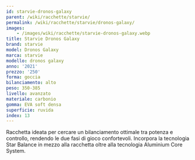 ```yaml
---
id: starvie-dronos-galaxy
parent: /wiki/racchette/starvie/
permalink: /wiki/racchette/starvie/dronos-galaxy/
images:
    - /images/wiki/racchette/starvie-dronos-galaxy.webp
title: Starvie Dronos Galaxy
brand: starvie
model: Dronos Galaxy
marca: starvie
modello: dronos galaxy
anno: '2021'
prezzo: '250'
forma: goccia
bilanciamento: alto
peso: 350-385
livello: avanzato
materiale: carbonio
gomma: EVA soft densa
superficie: ruvida
index: 13
---
```

Racchetta ideata per cercare un bilanciamento ottimale tra potenza e controllo, rendendo le due fasi di gioco confortevoli. Incorpora la tecnologia Star Balance in mezzo alla racchetta oltre alla tecnologia Aluminium Core System.